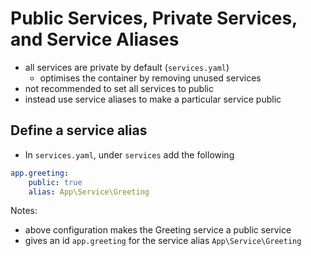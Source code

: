 # Public Services, Private Services, and Service Aliases

- all services are private by default (`services.yaml`)
	- optimises the container by removing unused services
- not recommended to set all services to public
- instead use service aliases to make a particular service public

## Define a service alias
- In `services.yaml`, under `services` add the following
```yaml
app.greeting:
	public: true
	alias: App\Service\Greeting
```

Notes:
- above configuration makes the Greeting service a public service
- gives an id `app.greeting` for the service alias `App\Service\Greeting`